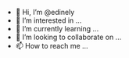 - 👋 Hi, I’m @edinely
- 👀 I’m interested in ...
- 🌱 I’m currently learning ...
- 💞️ I’m looking to collaborate on ...
- 📫 How to reach me ...

<!---
edinely/edinely is a ✨ special ✨ repository because its `README.md` (this file) appears on your GitHub profile.
You can click the Preview link to take a look at your changes.
--->
